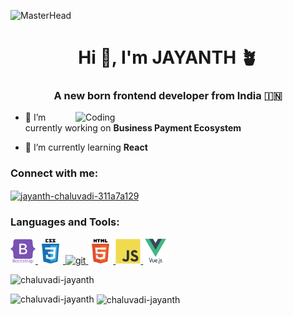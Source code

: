 ![MasterHead](https://image.freepik.com/free-vector/colorful-banner-with-hands-working-computer-different-electronic-gadgets-devices-symbols-programming-software-development-program-coding_198278-4192.jpg?w=1000)


<h1 align="center">Hi 👋, I'm JAYANTH 🪴</h1>
<h3 align="center">A new born frontend developer from India 🇮🇳</h3>

<img align="right" alt="Coding" width="400" src="https://camo.githubusercontent.com/5ddf73ad3a205111cf8c686f687fc216c2946a75005718c8da5b837ad9de78c9/68747470733a2f2f7468756d62732e6766796361742e636f6d2f4576696c4e657874446576696c666973682d736d616c6c2e676966"/>


- 🔭 I’m currently working on **Business Payment Ecosystem**

- 🌱 I’m currently learning **React**

<h3 align="left">Connect with me:</h3>
<p align="left">
<a href="https://linkedin.com/in/jayanth-chaluvadi-311a7a129" target="blank"><img align="center" src="https://raw.githubusercontent.com/rahuldkjain/github-profile-readme-generator/master/src/images/icons/Social/linked-in-alt.svg" alt="jayanth-chaluvadi-311a7a129" height="30" width="40" /></a>
</p>

<h3 align="left">Languages and Tools:</h3>
<p align="left"> <a href="https://getbootstrap.com" target="_blank" rel="noreferrer"> <img src="https://raw.githubusercontent.com/devicons/devicon/master/icons/bootstrap/bootstrap-plain-wordmark.svg" alt="bootstrap" width="40" height="40"/> </a> <a href="https://www.w3schools.com/css/" target="_blank" rel="noreferrer"> <img src="https://raw.githubusercontent.com/devicons/devicon/master/icons/css3/css3-original-wordmark.svg" alt="css3" width="40" height="40"/> </a> <a href="https://git-scm.com/" target="_blank" rel="noreferrer"> <img src="https://www.vectorlogo.zone/logos/git-scm/git-scm-icon.svg" alt="git" width="40" height="40"/> </a> <a href="https://www.w3.org/html/" target="_blank" rel="noreferrer"> <img src="https://raw.githubusercontent.com/devicons/devicon/master/icons/html5/html5-original-wordmark.svg" alt="html5" width="40" height="40"/> </a> <a href="https://developer.mozilla.org/en-US/docs/Web/JavaScript" target="_blank" rel="noreferrer"> <img src="https://raw.githubusercontent.com/devicons/devicon/master/icons/javascript/javascript-original.svg" alt="javascript" width="40" height="40"/> </a> <a href="https://vuejs.org/" target="_blank" rel="noreferrer"> <img src="https://raw.githubusercontent.com/devicons/devicon/master/icons/vuejs/vuejs-original-wordmark.svg" alt="vuejs" width="40" height="40"/> </a> </p>

<p align="left"> <img src="https://komarev.com/ghpvc/?username=chaluvadi-jayanth&label=Profile%20views&color=0e75b6&style=flat" alt="chaluvadi-jayanth" /> </p>

<p><img align="left" src="https://github-readme-stats.vercel.app/api/top-langs?username=chaluvadi-jayanth&show_icons=true&locale=en&layout=compact" alt="chaluvadi-jayanth" /></p>

<p>&nbsp;<img align="center" src="https://github-readme-stats.vercel.app/api?username=chaluvadi-jayanth&show_icons=true&locale=en" alt="chaluvadi-jayanth" /></p>

<!-- <p><img align="center" src="https://github-readme-streak-stats.herokuapp.com/?user=chaluvadi-jayanth&" alt="chaluvadi-jayanth" /></p> -->


